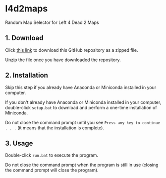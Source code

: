 # l4d2maps
Random Map Selector for Left 4 Dead 2 Maps

## 1. Download
Click [this link](https://github.com/syenlxyz/l4d2maps/archive/refs/heads/main.zip) to download this GitHub repository as a zipped file. 

Unzip the file once you have downloaded the repository.

## 2. Installation 
Skip this step if you already have Anaconda or Miniconda installed in your computer.

If you don't already have Anaconda or Miniconda installed in your computer, double-click `setup.bat` to download and perform a one-time installation of Miniconda. 

Do not close the command prompt until you see `Press any key to continue . . .` (it means that the installation is complete).

## 3. Usage
Double-click `run.bat` to execute the program.

Do not close the command prompt when the program is still in use (closing the command prompt will close the program).
